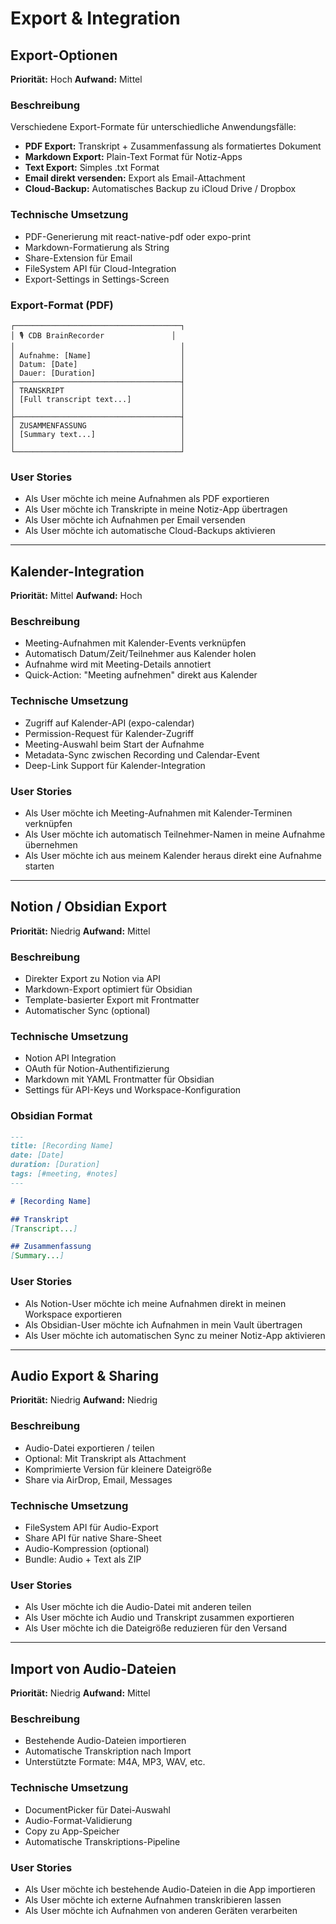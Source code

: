 # Export & Integration

## Export-Optionen
**Priorität:** Hoch
**Aufwand:** Mittel

### Beschreibung
Verschiedene Export-Formate für unterschiedliche Anwendungsfälle:
- **PDF Export:** Transkript + Zusammenfassung als formatiertes Dokument
- **Markdown Export:** Plain-Text Format für Notiz-Apps
- **Text Export:** Simples .txt Format
- **Email direkt versenden:** Export als Email-Attachment
- **Cloud-Backup:** Automatisches Backup zu iCloud Drive / Dropbox

### Technische Umsetzung
- PDF-Generierung mit react-native-pdf oder expo-print
- Markdown-Formatierung als String
- Share-Extension für Email
- FileSystem API für Cloud-Integration
- Export-Settings in Settings-Screen

### Export-Format (PDF)
```
┌─────────────────────────────────────┐
│ 🎙️ CDB BrainRecorder               │
│                                     │
│ Aufnahme: [Name]                    │
│ Datum: [Date]                       │
│ Dauer: [Duration]                   │
├─────────────────────────────────────┤
│ TRANSKRIPT                          │
│ [Full transcript text...]           │
│                                     │
├─────────────────────────────────────┤
│ ZUSAMMENFASSUNG                     │
│ [Summary text...]                   │
│                                     │
└─────────────────────────────────────┘
```

### User Stories
- Als User möchte ich meine Aufnahmen als PDF exportieren
- Als User möchte ich Transkripte in meine Notiz-App übertragen
- Als User möchte ich Aufnahmen per Email versenden
- Als User möchte ich automatische Cloud-Backups aktivieren

---

## Kalender-Integration
**Priorität:** Mittel
**Aufwand:** Hoch

### Beschreibung
- Meeting-Aufnahmen mit Kalender-Events verknüpfen
- Automatisch Datum/Zeit/Teilnehmer aus Kalender holen
- Aufnahme wird mit Meeting-Details annotiert
- Quick-Action: "Meeting aufnehmen" direkt aus Kalender

### Technische Umsetzung
- Zugriff auf Kalender-API (expo-calendar)
- Permission-Request für Kalender-Zugriff
- Meeting-Auswahl beim Start der Aufnahme
- Metadata-Sync zwischen Recording und Calendar-Event
- Deep-Link Support für Kalender-Integration

### User Stories
- Als User möchte ich Meeting-Aufnahmen mit Kalender-Terminen verknüpfen
- Als User möchte ich automatisch Teilnehmer-Namen in meine Aufnahme übernehmen
- Als User möchte ich aus meinem Kalender heraus direkt eine Aufnahme starten

---

## Notion / Obsidian Export
**Priorität:** Niedrig
**Aufwand:** Mittel

### Beschreibung
- Direkter Export zu Notion via API
- Markdown-Export optimiert für Obsidian
- Template-basierter Export mit Frontmatter
- Automatischer Sync (optional)

### Technische Umsetzung
- Notion API Integration
- OAuth für Notion-Authentifizierung
- Markdown mit YAML Frontmatter für Obsidian
- Settings für API-Keys und Workspace-Konfiguration

### Obsidian Format
```markdown
---
title: [Recording Name]
date: [Date]
duration: [Duration]
tags: [#meeting, #notes]
---

# [Recording Name]

## Transkript
[Transcript...]

## Zusammenfassung
[Summary...]
```

### User Stories
- Als Notion-User möchte ich meine Aufnahmen direkt in meinen Workspace exportieren
- Als Obsidian-User möchte ich Aufnahmen in mein Vault übertragen
- Als User möchte ich automatischen Sync zu meiner Notiz-App aktivieren

---

## Audio Export & Sharing
**Priorität:** Niedrig
**Aufwand:** Niedrig

### Beschreibung
- Audio-Datei exportieren / teilen
- Optional: Mit Transkript als Attachment
- Komprimierte Version für kleinere Dateigröße
- Share via AirDrop, Email, Messages

### Technische Umsetzung
- FileSystem API für Audio-Export
- Share API für native Share-Sheet
- Audio-Kompression (optional)
- Bundle: Audio + Text als ZIP

### User Stories
- Als User möchte ich die Audio-Datei mit anderen teilen
- Als User möchte ich Audio und Transkript zusammen exportieren
- Als User möchte ich die Dateigröße reduzieren für den Versand

---

## Import von Audio-Dateien
**Priorität:** Niedrig
**Aufwand:** Mittel

### Beschreibung
- Bestehende Audio-Dateien importieren
- Automatische Transkription nach Import
- Unterstützte Formate: M4A, MP3, WAV, etc.

### Technische Umsetzung
- DocumentPicker für Datei-Auswahl
- Audio-Format-Validierung
- Copy zu App-Speicher
- Automatische Transkriptions-Pipeline

### User Stories
- Als User möchte ich bestehende Audio-Dateien in die App importieren
- Als User möchte ich externe Aufnahmen transkribieren lassen
- Als User möchte ich Aufnahmen von anderen Geräten verarbeiten
